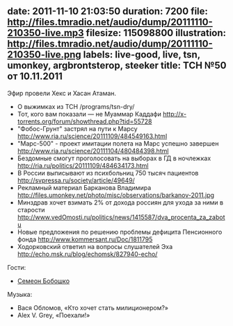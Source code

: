 date: 2011-11-10 21:03:50
duration: 7200
file: http://files.tmradio.net/audio/dump/20111110-210350-live.mp3
filesize: 115098800
illustration: http://files.tmradio.net/audio/dump/20111110-210350-live.png
labels: live-good, live, tsn, umonkey, argbrontsterop, steeker
title: ТСН №50 от 10.11.2011
---
Эфир провели Хекс и Хасан Атаман.

- О выжимках из ТСН
  /programs/tsn-dry/
- Тот, кого вам показали — не Муаммар Каддафи
  http://x-torrents.org/forum/showthread.php?tid=55728
- "Фобос-Грунт" застрял на пути к Марсу
  http://www.ria.ru/science/20111109/484549163.html
- "Марс-500" - проект имитации полета на Марс успешно завершен
  http://www.ria.ru/science/20111104/480484398.html
- Бездомные смогут проголосовать на выборах в ГД в ночлежках
  http://ria.ru/politics/20111109/484634173.html
- В России выписывают из психбольниц 750 тысяч пациентов
  http://svpressa.ru/society/article/49649/
- Рекламный материал Барканова Владимира
  http://files.umonkey.net/photo/misc/observations/barkanov-2011.jpg
- Минздрав хочет взимать 2% от дохода россиян для ухода за ними в старости
  http://www.vedOmosti.ru/politics/news/1415587/dva_procenta_za_zabotu
- Новые предложения по решению проблемы дефицита Пенсионного фонда
  http://www.kommersant.ru/Doc/1811795
- Ходорковский ответил на вопросы слушателей Эха
  http://echo.msk.ru/blog/echomsk/827940-echo/

Гости:

- [Семеон Бобошко](/guests/steeker/)

Музыка:

- Вася Обломов, «Кто хочет стать милиционером?»
- Alex V. Grey, «Поехали!»
